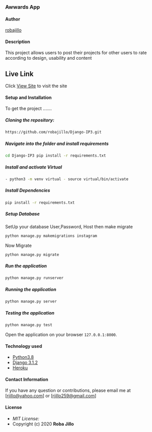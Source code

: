 ### Awwards App

#### Author

[robajillo](https://github.com/robajillo)  
  
#### Description  
This project allows users to post their projects for other users to rate according to design, usability and content 
##  Live Link  
 Click [View Site](https://roba-awwards.herokuapp.com/)  to visit the site
  
#### Setup and Installation  
To get the project .......  
  
##### Cloning the repository:  
 ```bash 
 https://github.com/robajillo/Django-IP3.git 
```
##### Navigate into the folder and install requirements  
 ```bash 
cd Django-IP3 pip install -r requirements.txt 
```
##### Install and activate Virtual  
 ```bash 
- python3 -m venv virtual - source virtual/bin/activate  
```  
##### Install Dependencies  
 ```bash 
 pip install -r requirements.txt 
```  
 ##### Setup Database  
  SetUp your database User,Password, Host then make migrate  
 ```bash 
python manage.py makemigrations instagram
 ``` 
 Now Migrate  
 ```bash 
 python manage.py migrate 
```
##### Run the application  
 ```bash 
 python manage.py runserver 
``` 
##### Running the application  
 ```bash 
 python manage.py server 
```
##### Testing the application  
 ```bash 
 python manage.py test 
```
Open the application on your browser `127.0.0.1:8000`.  
  
  
#### Technology used  
  
* [Python3.8](https://www.python.org/)  
* [Django 3.1.2](https://docs.djangoproject.com/en/2.2/)  
* [Heroku](https://heroku.com)  
  
  

#### Contact Information 

If you have any question or contributions, please email me at [rjillo@yahoo.com] or [rjillo259@gmail.com]

#### License
* *MIT License:*
* Copyright (c) 2020 **Roba Jillo**